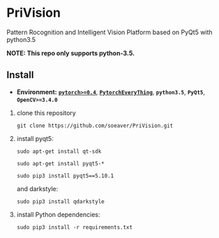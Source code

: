 # PriVision
Pattern Rocognition and Intelligent Vision Platform based on PyQt5 with python3.5

**NOTE: This repo only supports python-3.5.** 


## Install
* **Environment:** [**`pytorch>=0.4`**](https://github.com/pytorch/pytorch), [**`PytorchEveryThing`**](https://github.com/soeaver/PytorchEveryThing), **`python3.5`**, **`PyQt5`**, **`OpenCV>=3.4.0`**

1. clone this repository

    `git clone https://github.com/soeaver/PriVision.git` 

3. install pyqt5:

    `sudo apt-get install qt-sdk`
    
    `sudo apt-get install pyqt5-*`
    
    `sudo pip3 install pyqt5==5.10.1`
    
   and darkstyle:

    `sudo pip3 install qdarkstyle`

4. install Python dependencies:

    `sudo pip3 install -r requirements.txt`
